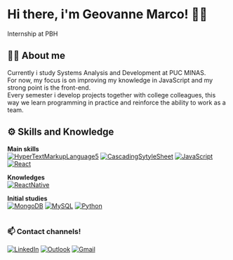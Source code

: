 # Hi there, i'm Geovanne Marco! 👋🏾
Internship at PBH

## **🧑🏾 About me** 

Currently i study Systems Analysis and Development at PUC MINAS.<br>
For now, my focus is on improving my knowledge in JavaScript and my strong point is the front-end.<br>
Every semester i develop projects together with college colleagues, this way we learn programming in practice and reinforce the ability to work as a team.

## **⚙️ Skills and Knowledge**

**Main skills**<br>
[![HyperTextMarkupLanguage5](https://img.shields.io/badge/HTML5-e34c26?style=for-the-badge&logo=html5&logoColor=white)](https://www.w3schools.com/html/)
[![CascadingSytyleSheet](https://img.shields.io/badge/CSS3-blue?style=for-the-badge&logo=css3&logoColor=white)](https://www.w3schools.com/css/)
[![JavaScript](https://img.shields.io/badge/JavaScript-e1af24?style=for-the-badge&logo=javascript&logoColor=white)](https://www.w3schools.com/js)
[![React](https://img.shields.io/badge/React-00758a?style=for-the-badge&logo=react&logoColor=white)](https://react.dev/learn)

**Knowledges**<br>
[![ReactNative](https://img.shields.io/badge/React_Native-20232A?style=for-the-badge&logo=react&logoColor=61DAFB)](https://reactnative.dev/docs/getting-started)

**Initial studies**<br>
[![MongoDB](https://img.shields.io/badge/MongoDB-4EA94B?style=for-the-badge&logo=mongodb&logoColor=white)](https://www.w3schools.com/mongodb)
[![MySQL](https://img.shields.io/badge/MySQL-00000F?style=for-the-badge&logo=mysql&logoColor=white)](https://www.w3schools.com/MySQL)
[![Python](https://img.shields.io/badge/Python-3776AB?style=for-the-badge&logo=python&logoColor=white)](https://www.w3schools.com/python)

#

### 📫 Contact channels!

[![LinkedIn](https://img.shields.io/badge/LinkedIn-0077B5?style=for-the-badge&logo=linkedin&logoColor=white)](https://www.linkedin.com/in/geovanne-marco-531998160/)
[![Outlook](https://img.shields.io/badge/-Outlook-%23333?style=for-the-badge&logo=Microsoft+Outlook&logoColor=white)](mailto:geovanne_marco@hotmail.com)
[![Gmail](https://img.shields.io/badge/Gmail-D14836?style=for-the-badge&logo=gmail&logoColor=white)](mailto:geovanne.marco@gmail.com)

##

<!--
- 🔭 I’m currently working on ...
- 🌱 I’m currently learning ...
- 👯 I’m looking to collaborate on ...
- 🤔 I’m looking for help with ...
- 💬 Ask me about ...
- 📫 How to reach me: ...
- 😄 Pronouns: ...
- ⚡ Fun fact: ...
-->
